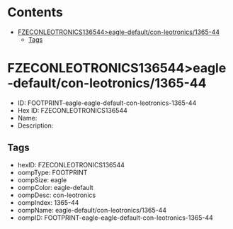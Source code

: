 



Contents
========

* [FZECONLEOTRONICS136544>eagle-default/con-leotronics/1365-44](#fzeconleotronics136544eagle-defaultcon-leotronics1365-44)
	* [Tags](#tags)

# FZECONLEOTRONICS136544>eagle-default/con-leotronics/1365-44

- ID: FOOTPRINT-eagle-eagle-default-con-leotronics-1365-44
- Hex ID: FZECONLEOTRONICS136544
- Name: 
- Description: 

## Tags

- hexID: FZECONLEOTRONICS136544
- oompType: FOOTPRINT
- oompSize: eagle
- oompColor: eagle-default
- oompDesc: con-leotronics
- oompIndex: 1365-44
- oompName: eagle-default/con-leotronics/1365-44
- oompID: FOOTPRINT-eagle-eagle-default-con-leotronics-1365-44
